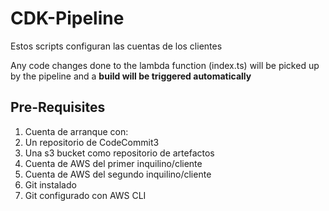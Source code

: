# CDK-Pipeline

Estos scripts configuran las cuentas de los clientes

Any code changes done to the lambda function (index.ts) will be picked up by the pipeline and a **build will be triggered automatically**

## Pre-Requisites
1. Cuenta de arranque con:
2. Un repositorio de CodeCommit3
3. Una s3 bucket como repositorio de artefactos
4. Cuenta de AWS del primer inquilino/cliente
5. Cuenta de AWS del segundo inquilino/cliente
6. Git instalado
7. Git configurado con AWS CLI
